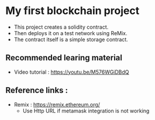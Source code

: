 # My first blockchain project

* This project creates a solidity contract.
* Then deploys it on a test network using ReMix.
* The contract itself is a simple storage contract.

## Recommended learing material
* Video tutorial : https://youtu.be/M576WGiDBdQ

## Reference links :
* Remix : https://remix.ethereum.org/
    * Use Http URL if metamask integration is not working
